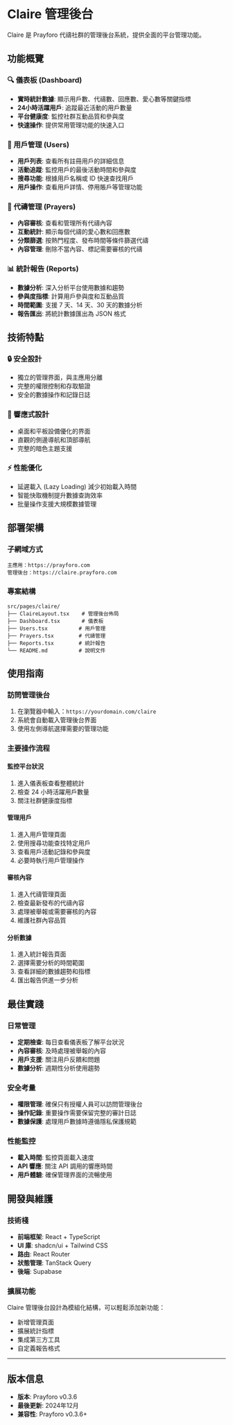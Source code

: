 # Claire 管理後台

Claire 是 Prayforo 代禱社群的管理後台系統，提供全面的平台管理功能。

## 功能概覽

### 🔍 儀表板 (Dashboard)
- **實時統計數據**: 顯示用戶數、代禱數、回應數、愛心數等關鍵指標
- **24小時活躍用戶**: 追蹤最近活動的用戶數量
- **平台健康度**: 監控社群互動品質和參與度
- **快速操作**: 提供常用管理功能的快速入口

### 👥 用戶管理 (Users)
- **用戶列表**: 查看所有註冊用戶的詳細信息
- **活動追蹤**: 監控用戶的最後活動時間和參與度
- **搜尋功能**: 根據用戶名稱或 ID 快速查找用戶
- **用戶操作**: 查看用戶詳情、停用賬戶等管理功能

### 🙏 代禱管理 (Prayers)
- **內容審核**: 查看和管理所有代禱內容
- **互動統計**: 顯示每個代禱的愛心數和回應數
- **分類篩選**: 按熱門程度、發布時間等條件篩選代禱
- **內容管理**: 刪除不當內容、標記需要審核的代禱

### 📊 統計報告 (Reports)
- **數據分析**: 深入分析平台使用數據和趨勢
- **參與度指標**: 計算用戶參與度和互動品質
- **時間範圍**: 支援 7 天、14 天、30 天的數據分析
- **報告匯出**: 將統計數據匯出為 JSON 格式

## 技術特點

### 🔒 安全設計
- 獨立的管理界面，與主應用分離
- 完整的權限控制和存取驗證
- 安全的數據操作和記錄日誌

### 📱 響應式設計
- 桌面和平板設備優化的界面
- 直觀的側邊導航和頂部導航
- 完整的暗色主題支援

### ⚡ 性能優化
- 延遲載入 (Lazy Loading) 減少初始載入時間
- 智能快取機制提升數據查詢效率
- 批量操作支援大規模數據管理

## 部署架構

### 子網域方式
```
主應用：https://prayforo.com
管理後台：https://claire.prayforo.com
```

### 專案結構
```
src/pages/claire/
├── ClaireLayout.tsx    # 管理後台佈局
├── Dashboard.tsx       # 儀表板
├── Users.tsx          # 用戶管理
├── Prayers.tsx        # 代禱管理
├── Reports.tsx        # 統計報告
└── README.md          # 說明文件
```

## 使用指南

### 訪問管理後台
1. 在瀏覽器中輸入：`https://yourdomain.com/claire`
2. 系統會自動載入管理後台界面
3. 使用左側導航選擇需要的管理功能

### 主要操作流程

#### 監控平台狀況
1. 進入儀表板查看整體統計
2. 檢查 24 小時活躍用戶數量
3. 關注社群健康度指標

#### 管理用戶
1. 進入用戶管理頁面
2. 使用搜尋功能查找特定用戶
3. 查看用戶活動記錄和參與度
4. 必要時執行用戶管理操作

#### 審核內容
1. 進入代禱管理頁面
2. 檢查最新發布的代禱內容
3. 處理被舉報或需要審核的內容
4. 維護社群內容品質

#### 分析數據
1. 進入統計報告頁面
2. 選擇需要分析的時間範圍
3. 查看詳細的數據趨勢和指標
4. 匯出報告供進一步分析

## 最佳實踐

### 日常管理
- **定期檢查**: 每日查看儀表板了解平台狀況
- **內容審核**: 及時處理被舉報的內容
- **用戶支援**: 關注用戶反饋和問題
- **數據分析**: 週期性分析使用趨勢

### 安全考量
- **權限管理**: 確保只有授權人員可以訪問管理後台
- **操作記錄**: 重要操作需要保留完整的審計日誌
- **數據保護**: 處理用戶數據時遵循隱私保護規範

### 性能監控
- **載入時間**: 監控頁面載入速度
- **API 響應**: 關注 API 調用的響應時間
- **用戶體驗**: 確保管理界面的流暢使用

## 開發與維護

### 技術棧
- **前端框架**: React + TypeScript
- **UI 庫**: shadcn/ui + Tailwind CSS
- **路由**: React Router
- **狀態管理**: TanStack Query
- **後端**: Supabase

### 擴展功能
Claire 管理後台設計為模組化結構，可以輕鬆添加新功能：
- 新增管理頁面
- 擴展統計指標
- 集成第三方工具
- 自定義報告格式

---

## 版本信息
- **版本**: Prayforo v0.3.6
- **最後更新**: 2024年12月
- **兼容性**: Prayforo v0.3.6+ 